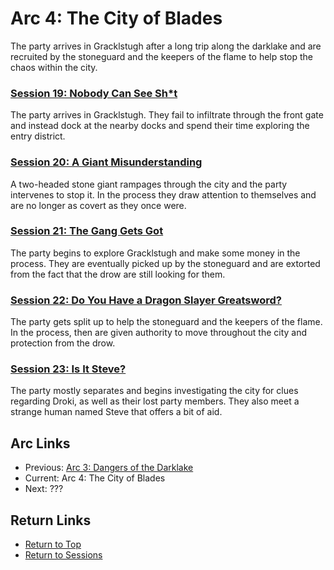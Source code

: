 # Arc 4: The City of Blades
The party arrives in Gracklstugh after a long trip along the darklake and
are recruited by the stoneguard and the keepers of the flame to help stop
the chaos within the city.

### [Session 19: Nobody Can See Sh\*t](session19-2021-05-19.md)
The party arrives in Gracklstugh. They fail to infiltrate through the
front gate and instead dock at the nearby docks and spend their time
exploring the entry district.

### [Session 20: A Giant Misunderstanding](session20-2021-06-09.md)
A two-headed stone giant rampages through the city and the party
intervenes to stop it. In the process they draw attention to themselves
and are no longer as covert as they once were.

### [Session 21: The Gang Gets Got](session21-2021-07-14.md)
The party begins to explore Gracklstugh and make some money in the
process. They are eventually picked up by the stoneguard and are
extorted from the fact that the drow are still looking for them.

### [Session 22: Do You Have a Dragon Slayer Greatsword?](session22-2021-07-28.md)
The party gets split up to help the stoneguard and the keepers of the
flame. In the process, then are given authority to move throughout the
city and protection from the drow.

### [Session 23: Is It Steve?](session23-2022-01-05.md)
The party mostly separates and begins investigating the city for
clues regarding Droki, as well as their lost party members. They also
meet a strange human named Steve that offers a bit of aid.

## Arc Links
* Previous: [Arc 3: Dangers of the Darklake](../arc03/info.md)
* Current: Arc 4: The City of Blades
* Next: ???

## Return Links
* [Return to Top](../../README.md)
* [Return to Sessions](../info.md)

